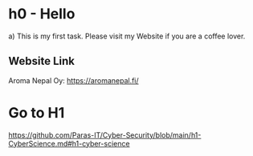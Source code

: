 # h0 - Hello

a) This is my first task. Please visit my Website if you are a coffee lover.

## Website Link 
Aroma Nepal Oy: https://aromanepal.fi/

# Go to H1
https://github.com/Paras-IT/Cyber-Security/blob/main/h1-CyberScience.md#h1-cyber-science
